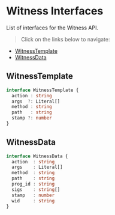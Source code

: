 # Witness Interfaces

List of interfaces for the Witness API.

> Click on the links below to navigate:

- [WitnessTemplate](#witnesstemplate)  
- [WitnessData](#witnessdata)  

## WitnessTemplate

```ts
interface WitnessTemplate {
  action : string
  args  ?: Literal[]
  method : string
  path   : string
  stamp ?: number
}
```

## WitnessData

```ts
interface WitnessData {
  action  : string
  args    : Literal[]
  method  : string
  path    : string
  prog_id : string
  sigs    : string[]
  stamp   : number
  wid     : string
}
```